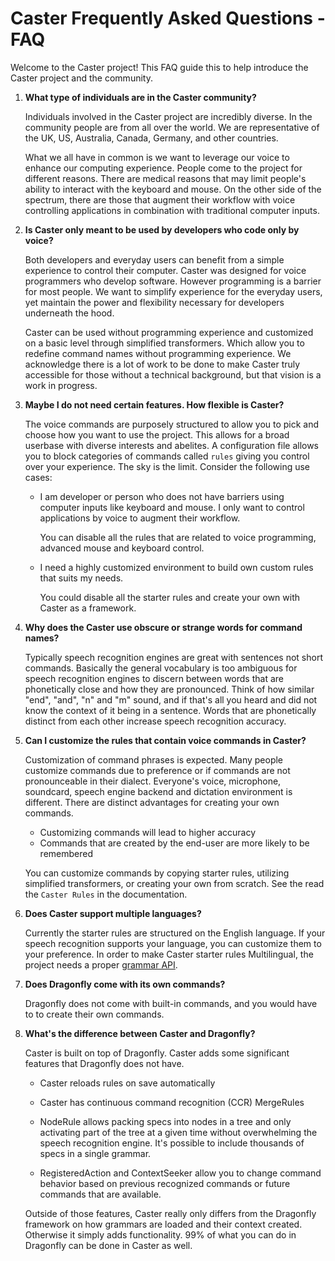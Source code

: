 # **Caster Frequently Asked Questions - FAQ**

Welcome to the Caster project! This FAQ guide this to help introduce the Caster project and the community. 

1. **What type of individuals are in the Caster community?**  

      Individuals involved in the Caster project are incredibly diverse. In the community people are from all over the world. We are representative of the UK, US, Australia, Canada, Germany, and other countries.

      What we all have in common is we want to leverage our voice to enhance our computing experience. People come to the project for different reasons. There are medical reasons that may limit people's ability to interact with the keyboard and mouse. On the other side of the spectrum, there are those that augment their workflow with voice controlling applications in combination with traditional computer inputs. 

2. **Is Caster only meant to be used by developers who code only by voice?**

      Both developers and everyday users can benefit from a simple experience to control their computer. Caster was designed for voice programmers who develop software. However programming is a barrier for most people. We want to simplify experience for the everyday users, yet maintain the power and flexibility necessary for developers underneath the hood. 

      Caster can be used without programming experience and customized on a basic level through simplified transformers. Which allow you to redefine command names without programming experience. We acknowledge there is a lot of work to be done to make Caster truly accessible for those without a technical background, but that vision is a work in progress.

3. **Maybe I do not need certain features. How flexible is Caster?** 

      The voice commands are purposely structured to allow you to pick and choose how you want to use the project. This allows for a broad userbase with diverse interests and abelites.  A configuration file allows you to block categories of commands called `rules`  giving you control over your experience. The sky is the limit. Consider the following use cases:

      - I am developer or person who does not have barriers using computer inputs like keyboard and mouse. I only want to control applications by voice to augment their workflow.

        You can disable all the rules that are related to voice programming, advanced mouse and keyboard control.

      - I need a highly customized environment to build own custom rules that suits my needs.

        You could disable all the starter rules and create your own with Caster as a framework.

4. **Why does the Caster use obscure or strange words for command names?**

      Typically speech recognition engines are great with sentences not short commands. Basically the general vocabulary is too ambiguous for speech recognition engines to discern between words that are phonetically close and how they are pronounced. Think of how similar "end", "and", "n" and "m" sound, and if that's all you heard and did not know the context of it being in a sentence. Words that are phonetically distinct from each other increase speech recognition accuracy.  

5. **Can I customize the rules that contain voice commands in Caster?**

      Customization of command phrases is expected. Many people customize commands due to preference or if commands are not pronounceable in their dialect. Everyone's voice, microphone, soundcard, speech engine backend and dictation environment is different. There are distinct advantages for creating your own commands.

      - Customizing commands will lead to higher accuracy 
      - Commands that are created by the end-user are more likely to be remembered

      You can customize commands by copying starter rules, utilizing simplified transformers, or creating your own from scratch. See the read the `Caster Rules` in the documentation.

6. **Does Caster support multiple languages?**

      Currently the starter rules are structured on the English language. If your speech recognition supports your language, you can customize them to your preference. In order to make Caster starter rules Multilingual, the project needs a proper [grammar API](https://github.com/dictation-toolbox/Caster/issues/533#issuecomment-589829408).

7. **Does Dragonfly come with its own commands?**

      Dragonfly does not come with built-in commands, and you would have to to create their own commands.

8. **What's the difference between Caster and Dragonfly?**

      Caster is built on top of Dragonfly. Caster adds some significant features that Dragonfly does not have.

      - Caster reloads rules on save automatically

      - Caster has continuous command recognition (CCR) MergeRules

      - NodeRule allows packing specs into nodes in a tree and only activating part of the tree at a given time without overwhelming the speech recognition engine. It's possible to include thousands of specs in a single grammar.

      - RegisteredAction and ContextSeeker allow you to change command behavior based on previous recognized commands or future commands that are available.

      Outside of those features, Caster really only differs from the Dragonfly framework on how grammars are loaded and their context created. Otherwise it simply adds functionality. 99% of what you can do in Dragonfly can be done in Caster as well.
